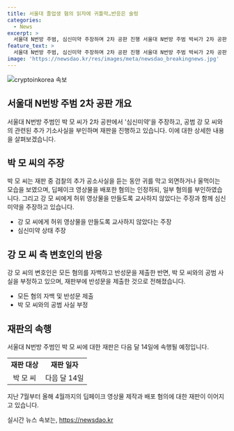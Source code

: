 ```yaml
---
title: 서울대 졸업생 혐의 읽자에 귀틀막…반응은 술렁
categories:
  - News
excerpt: >
  서울대 N번방 주범, 심신미약 주장하며 2차 공판 진행 서울대 N번방 주범 박씨가 2차 공판에서 심신미약을 주장했다. 공소사실 낭독 중 박씨는 귀를 막고 울먹이는 모습을 보였다. 변호인은 딥페이크 영상물 배포는 인정했지만, 일부 혐의 부인하며 심신미약 주장했다. 공범 강씨는 모든 혐의를 자백하며 반성문을 제출했고, 박씨와의 차이를 보였다. 다음 달 14일 재판이 예정돼 있다.
feature_text: >
  서울대 N번방 주범, 심신미약 주장하며 2차 공판 진행 서울대 N번방 주범 박씨가 2차 공판에서 심신미약을 주장했다. 공소사실 낭독 중 박씨는 귀를 막고 울먹이는 모습을 보였다. 변호인은 딥페이크 영상물 배포는 인정했지만, 일부 혐의 부인하며 심신미약 주장했다. 공범 강씨는 모든 혐의를 자백하며 반성문을 제출했고, 박씨와의 차이를 보였다. 다음 달 14일 재판이 예정돼 있다.
image: 'https://newsdao.kr/res/images/meta/newsdao_breakingnews.jpg'
---
```


<p><img src="https://newsdao.kr/res/images/meta/newsdao_breakingnews.jpg" alt="cryptoinkorea 속보" /></p>

<h2 data-ke-size="size26">서울대 N번방 주범 2차 공판 개요</h2>

<p data-ke-size="size16">서울대 N번방 주범인 박 모 씨가 2차 공판에서 '심신미약'을 주장하고, 공범 강 모 씨와의 관련된 추가 기소사실을 부인하며 재판을 진행하고 있습니다. 이에 대한 상세한 내용을 살펴보겠습니다.</p>

<h2 data-ke-size="size26">박 모 씨의 주장</h2>

<p data-ke-size="size16">박 모 씨는 재판 중 검찰의 추가 공소사실을 듣는 동안 귀를 막고 외면하거나 울먹이는 모습을 보였으며, 딥페이크 영상물을 배포한 혐의는 인정하되, 일부 혐의를 부인하였습니다. 그리고 강 모 씨에게 허위 영상물을 만들도록 교사하지 않았다는 주장과 함께 심신미약을 주장하고 있습니다.</p>

<ul>
  <li>강 모 씨에게 허위 영상물을 만들도록 교사하지 않았다는 주장</li>
  <li>심신미약 상태 주장</li>
</ul>

<h2 data-ke-size="size26">강 모 씨 측 변호인의 반응</h2>

<p data-ke-size="size16">강 모 씨의 변호인은 모든 혐의를 자백하고 반성문을 제출한 반면, 박 모 씨와의 공범 사실을 부정하고 있으며, 재판부에 반성문을 제출한 것으로 전해졌습니다.</p>

<ul>
  <li>모든 혐의 자백 및 반성문 제출</li>
  <li>박 모 씨와의 공범 사실 부정</li>
</ul>

<h2 data-ke-size="size26">재판의 속행</h2>

<p data-ke-size="size16">서울대 N번방 주범인 박 모 씨에 대한 재판은 다음 달 14일에 속행될 예정입니다.</p>

<table>
  <tr>
    <td style="text-align: center; height: 17px;"><b>재판 대상</b></td>
    <td style="text-align: center; height: 17px;"><b>재판 일자</b></td>
  </tr>
  <tr>
    <td style="text-align: center; height: 17px;">박 모 씨</td>
    <td style="text-align: center; height: 17px;">다음 달 14일</td>
  </tr>
</table>

<p data-ke-size="size16">지난 7월부터 올해 4월까지의 딥페이크 영상물 제작과 배포 혐의에 대한 재판이 이어지고 있습니다.</p>
실시간 뉴스 속보는, <a href="https://newsdao.kr" rel="dofollow">https://newsdao.kr</a>



